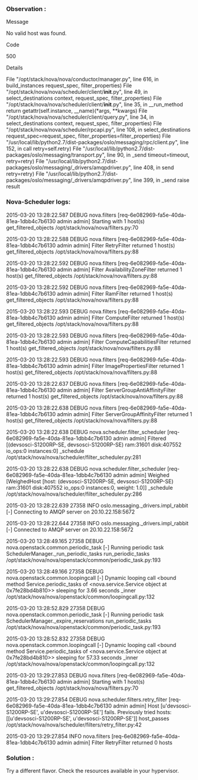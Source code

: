 ### Observation :

Message

No valid host was found.

Code

500

Details

File "/opt/stack/nova/nova/conductor/manager.py", line 616, in build_instances request_spec, filter_properties) File "/opt/stack/nova/nova/scheduler/client/__init__.py", line 49, in select_destinations context, request_spec, filter_properties) File "/opt/stack/nova/nova/scheduler/client/__init__.py", line 35, in __run_method return getattr(self.instance, __name)(*args, **kwargs) File "/opt/stack/nova/nova/scheduler/client/query.py", line 34, in select_destinations context, request_spec, filter_properties) File "/opt/stack/nova/nova/scheduler/rpcapi.py", line 108, in select_destinations request_spec=request_spec, filter_properties=filter_properties) File "/usr/local/lib/python2.7/dist-packages/oslo/messaging/rpc/client.py", line 152, in call retry=self.retry) File "/usr/local/lib/python2.7/dist-packages/oslo/messaging/transport.py", line 90, in _send timeout=timeout, retry=retry) File "/usr/local/lib/python2.7/dist-packages/oslo/messaging/_drivers/amqpdriver.py", line 408, in send retry=retry) File "/usr/local/lib/python2.7/dist-packages/oslo/messaging/_drivers/amqpdriver.py", line 399, in _send raise result


### Nova-Scheduler logs:

2015-03-20 13:28:22.587 DEBUG nova.filters [req-6e082969-fa5e-40da-81ea-1dbb4c7b6130 admin admin] Starting with 1 host(s) get_filtered_objects /opt/stack/nova/nova/filters.py:70

2015-03-20 13:28:22.588 DEBUG nova.filters [req-6e082969-fa5e-40da-81ea-1dbb4c7b6130 admin admin] Filter RetryFilter returned 1 host(s) get_filtered_objects /opt/stack/nova/nova/filters.py:88

2015-03-20 13:28:22.592 DEBUG nova.filters [req-6e082969-fa5e-40da-81ea-1dbb4c7b6130 admin admin] Filter AvailabilityZoneFilter returned 1 host(s) get_filtered_objects /opt/stack/nova/nova/filters.py:88

2015-03-20 13:28:22.592 DEBUG nova.filters [req-6e082969-fa5e-40da-81ea-1dbb4c7b6130 admin admin] Filter RamFilter returned 1 host(s) get_filtered_objects /opt/stack/nova/nova/filters.py:88

2015-03-20 13:28:22.593 DEBUG nova.filters [req-6e082969-fa5e-40da-81ea-1dbb4c7b6130 admin admin] Filter ComputeFilter returned 1 host(s) get_filtered_objects /opt/stack/nova/nova/filters.py:88

2015-03-20 13:28:22.593 DEBUG nova.filters [req-6e082969-fa5e-40da-81ea-1dbb4c7b6130 admin admin] Filter ComputeCapabilitiesFilter returned 1 host(s) get_filtered_objects /opt/stack/nova/nova/filters.py:88

2015-03-20 13:28:22.593 DEBUG nova.filters [req-6e082969-fa5e-40da-81ea-1dbb4c7b6130 admin admin] Filter ImagePropertiesFilter returned 1 host(s) get_filtered_objects /opt/stack/nova/nova/filters.py:88

2015-03-20 13:28:22.637 DEBUG nova.filters [req-6e082969-fa5e-40da-81ea-1dbb4c7b6130 admin admin] Filter ServerGroupAntiAffinityFilter returned 1 host(s) get_filtered_objects /opt/stack/nova/nova/filters.py:88

2015-03-20 13:28:22.638 DEBUG nova.filters [req-6e082969-fa5e-40da-81ea-1dbb4c7b6130 admin admin] Filter ServerGroupAffinityFilter returned 1 host(s) get_filtered_objects /opt/stack/nova/nova/filters.py:88

2015-03-20 13:28:22.638 DEBUG nova.scheduler.filter_scheduler [req-6e082969-fa5e-40da-81ea-1dbb4c7b6130 admin admin] Filtered [(devsosci-S1200RP-SE, devsosci-S1200RP-SE) ram:31601 disk:407552 io_ops:0 instances:0] _schedule /opt/stack/nova/nova/scheduler/filter_scheduler.py:281

2015-03-20 13:28:22.638 DEBUG nova.scheduler.filter_scheduler [req-6e082969-fa5e-40da-81ea-1dbb4c7b6130 admin admin] Weighed [WeighedHost [host: (devsosci-S1200RP-SE, devsosci-S1200RP-SE) ram:31601 disk:407552 io_ops:0 instances:0, weight: 1.0]] _schedule /opt/stack/nova/nova/scheduler/filter_scheduler.py:286

2015-03-20 13:28:22.639 27358 INFO oslo.messaging._drivers.impl_rabbit [-] Connecting to AMQP server on 20.10.22.158:5672

2015-03-20 13:28:22.644 27358 INFO oslo.messaging._drivers.impl_rabbit [-] Connected to AMQP server on 20.10.22.158:5672

2015-03-20 13:28:49.165 27358 DEBUG nova.openstack.common.periodic_task [-] Running periodic task SchedulerManager._run_periodic_tasks run_periodic_tasks /opt/stack/nova/nova/openstack/common/periodic_task.py:193

2015-03-20 13:28:49.166 27358 DEBUG nova.openstack.common.loopingcall [-] Dynamic looping call <bound method Service.periodic_tasks of <nova.service.Service object at 0x7fe28bd4b810>> sleeping for 3.66 seconds _inner /opt/stack/nova/nova/openstack/common/loopingcall.py:132

2015-03-20 13:28:52.829 27358 DEBUG nova.openstack.common.periodic_task [-] Running periodic task SchedulerManager._expire_reservations run_periodic_tasks /opt/stack/nova/nova/openstack/common/periodic_task.py:193

2015-03-20 13:28:52.832 27358 DEBUG nova.openstack.common.loopingcall [-] Dynamic looping call <bound method Service.periodic_tasks of <nova.service.Service object at 0x7fe28bd4b810>> sleeping for 57.33 seconds _inner /opt/stack/nova/nova/openstack/common/loopingcall.py:132

2015-03-20 13:29:27.853 DEBUG nova.filters [req-6e082969-fa5e-40da-81ea-1dbb4c7b6130 admin admin] Starting with 1 host(s) get_filtered_objects /opt/stack/nova/nova/filters.py:70

2015-03-20 13:29:27.854 DEBUG nova.scheduler.filters.retry_filter [req-6e082969-fa5e-40da-81ea-1dbb4c7b6130 admin admin] Host [u'devsosci-S1200RP-SE', u'devsosci-S1200RP-SE'] fails.  Previously tried hosts: [[u'devsosci-S1200RP-SE', u'devsosci-S1200RP-SE']] host_passes /opt/stack/nova/nova/scheduler/filters/retry_filter.py:42

2015-03-20 13:29:27.854 INFO nova.filters [req-6e082969-fa5e-40da-81ea-1dbb4c7b6130 admin admin] Filter RetryFilter returned 0 hosts


### Solution :

Try a different flavor. Check the resources available in your hypervisor.